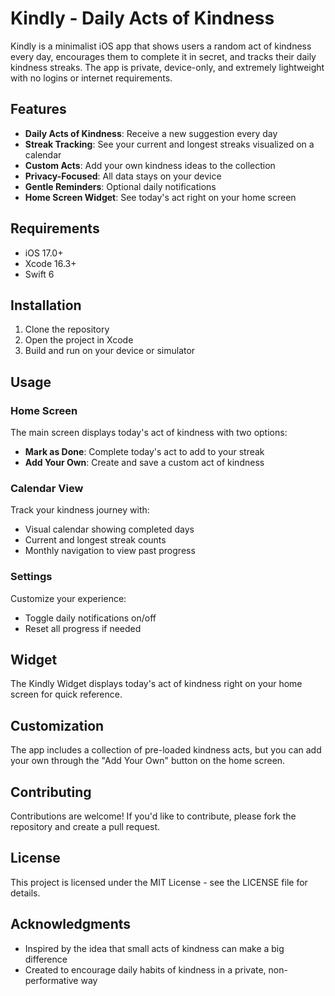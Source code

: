 # Kindly - Daily Acts of Kindness

Kindly is a minimalist iOS app that shows users a random act of kindness every day, encourages them to complete it in secret, and tracks their daily kindness streaks. The app is private, device-only, and extremely lightweight with no logins or internet requirements.

## Features

- **Daily Acts of Kindness**: Receive a new suggestion every day
- **Streak Tracking**: See your current and longest streaks visualized on a calendar
- **Custom Acts**: Add your own kindness ideas to the collection
- **Privacy-Focused**: All data stays on your device
- **Gentle Reminders**: Optional daily notifications
- **Home Screen Widget**: See today's act right on your home screen

## Requirements

- iOS 17.0+
- Xcode 16.3+
- Swift 6

## Installation

1. Clone the repository
2. Open the project in Xcode
3. Build and run on your device or simulator

## Usage

### Home Screen
The main screen displays today's act of kindness with two options:
- **Mark as Done**: Complete today's act to add to your streak
- **Add Your Own**: Create and save a custom act of kindness

### Calendar View
Track your kindness journey with:
- Visual calendar showing completed days
- Current and longest streak counts
- Monthly navigation to view past progress

### Settings
Customize your experience:
- Toggle daily notifications on/off
- Reset all progress if needed

## Widget

The Kindly Widget displays today's act of kindness right on your home screen for quick reference.

## Customization

The app includes a collection of pre-loaded kindness acts, but you can add your own through the "Add Your Own" button on the home screen.

## Contributing

Contributions are welcome! If you'd like to contribute, please fork the repository and create a pull request.

## License

This project is licensed under the MIT License - see the LICENSE file for details.

## Acknowledgments

- Inspired by the idea that small acts of kindness can make a big difference
- Created to encourage daily habits of kindness in a private, non-performative way 